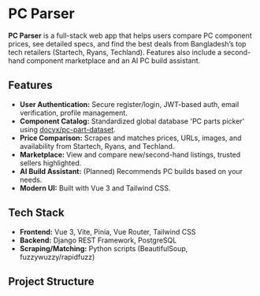 # PC Parser

**PC Parser** is a full-stack web app that helps users compare PC component prices, see detailed specs, and find the best deals from Bangladesh’s top tech retailers (Startech, Ryans, Techland). Features also include a second-hand component marketplace and an AI PC build assistant.

## Features

- **User Authentication:** Secure register/login, JWT-based auth, email verification, profile management.
- **Component Catalog:** Standardized global database 'PC parts picker' using [docyx/pc-part-dataset](https://github.com/docyx/pc-part-dataset).
- **Price Comparison:** Scrapes and matches prices, URLs, images, and availability from Startech, Ryans, and Techland.
- **Marketplace:** View and compare new/second-hand listings, trusted sellers highlighted.
- **AI Build Assistant:** (Planned) Recommends PC builds based on your needs.
- **Modern UI:** Built with Vue 3 and Tailwind CSS.

## Tech Stack

- **Frontend:** Vue 3, Vite, Pinia, Vue Router, Tailwind CSS
- **Backend:** Django REST Framework, PostgreSQL
- **Scraping/Matching:** Python scripts (BeautifulSoup, fuzzywuzzy/rapidfuzz)

## Project Structure

